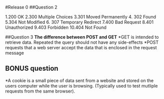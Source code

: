 <!-- What are some common HTTP status codes?
What is the difference between a GET request and a POST request? When might each be used?
Optional bonus question: What is a cookie (the technical kind, not the delicious kind)? How does it relate to HTTP requests? -->

#Release 0
##Question 2

1.200 OK
2.300 Multiple Choices
3.301 Moved Permanently
4. 302 Found
5.304 Not Modified
6. 307 Temporary Redirect
7.400 Bad Request
8.401 Unauthorized
9.403 Forbidden
10.404 Not Found

##Question 3
**The difference between POST and GET**
  *GET is intended to retrieve data. Repeated the query should not have any side-effects
  *POST requests that a web server accept the data that is enclosed in the request message
## BONUS question
  *A cookie is a small piece of data sent from a website and stored on the users computer while the user is browsing. (Typically used to test mutliple requests from the same browser).